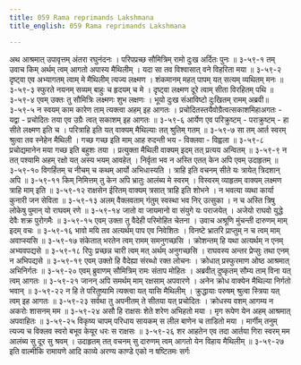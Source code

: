 ```yaml
---
title: 059 Rama reprimands Lakshmana
title_english: 059 Rama reprimands Lakshmana

---
```

<div class="audioEmbed"  caption="श्रीराम-हरिसीताराममूर्ति-घनपाठिभ्यां वचनम्" src="https://archive.org/download/Ramayana-recitation-Sriram-harisItArAmamUrti-Ghanapaati-v2/Kanda_3/Kanda_3_ARK-059-Lakshmana_Nindaa.mp3"></div>
अथ आश्रमात् उपावृत्तम् अंतरा रघुनंदनः ।  
परिपप्रच्छ सौमित्रिम् रामो दुःख अर्दितः पुनः ॥ ३-५९-१  
तम् उवाच किम् अर्थम् त्वम् आगतो अपास्य मैथिलीम् ।  
यदा सा तव विश्वासात् वने विहरिता मया ॥ ३-५९-२  
दृष्ट्वा एव अभ्यागतम् त्वाम् मे मैथिलीम् त्यज्य लक्ष्मण ।  
शंकमानम् महत् पापम् यत् सत्यम् व्यथितम् मनः ॥ ३-५९-३  
स्फुरते नयनम् सव्यम् बाहुः च हृदयम् च मे ।  
दृष्ट्वा लक्ष्मण दूरे त्वाम् सीता विरहितम् पथि ॥ ३-५९-४  
एवम् उक्तः तु सौमित्रिः लक्ष्मणः शुभ लक्षणः ।  
भूयो दुःख संआविष्टो दुःखितम् रामम् अब्रवी॥ ३-५९-५  
न स्वयम् काम कारेण ताम् त्यक्त्वा अहम् इह आगतः ।  
प्रचोदितस्तयैवोग्रैत्वत्सकाशमिहाअगतः - यद्वा -  
प्रचोदितः तया एव उग्रैः त्वत् सकाशम् इह आगतः ॥ ३-५९-६  
आर्येण एव परिक्रुष्टम् - पराक्रुष्टम् - हा सीते लक्ष्मण इति च ।  
परित्राहि इति यत् वाक्यम् मैथिल्याः तत् श्रुतिम् गतम् ॥ ३-५९-७  
सा तम् आर्त स्वरम् श्रुत्वा तव स्नेहेन मैथिली ।  
गच्छ गच्छ इति माम् आह रुदन्ती भय - विक्लवा - विह्वला ॥ ३-५९-८  
प्रचोद्यमानेन मया गच्छ इति बहुशः तया ।  
प्रत्युक्ता मैथिली वाक्यम् इदम् तत् प्रत्यय अन्वितम् ॥ ३-५९-९  
न तत् पश्यामि अहम् रक्षो यत् अस्य भयम् आवहेत् ।  
निर्वृता भव न अस्ति एतत् केन अपि एवम् उदाहृतम् ॥ ३-५९-१०  
विगर्हितम् च नीचम् च कथम् आर्यो अभिधास्यति ।  
त्राहि इति वचनम् सीते यः त्रायेत् त्रिदशान् अपि ॥ ३-५९-११  
किम् निमित्तम् तु केन अपि भ्रातुः आलंब्य मे स्वरम् ।  
विस्वरम् व्याहृतम् वाक्यम् लक्ष्मण त्राहि माम् इति ॥ ३-५९-१२  
राक्षसेन ईरितम् वाक्यम् त्रसात् त्राहि इति शोभने ।  
न भवत्या व्यथा कार्या कुनारी जन सेविता ॥ ३-५९-१३  
अलम् वैक्लवताम् गंतुम् स्वस्था भव निर् उत्सुका ।  
न च अस्ति त्रिषु लोकेषु पुमान् यो राघवम् रणे ॥ ३-५९-१४  
जातो वा जायमानो वा संयुगे यः पराजयेत् ।  
अजेयो राघवो युद्धे देवैः शक्र पुरोगमैः ॥ ३-५९-१५  
एवम् उक्ता तु वैदेही परिमोहित चेतना ।  
उवाच अश्रूणि मुंचन्ती दारुणम् माम् इदम् वचः ॥ ३-५९-१६  
भावो मयि तव अत्यर्थम् पाप एव निवेशितः ।  
विनष्टे भ्रातरि प्राप्तुम् न च त्वम् माम् अवाप्स्यसि ॥ ३-५९-१७  
संकेतात् भरतेन त्वम् रामम् समनुगच्छसि ।  
क्रोशन्तम् हि यथा अत्यर्थम् न एनम् अभ्यवपद्यसे ॥ ३-५९-१८  
रिपुः प्रच्छन्न चारी त्वम् मत् अर्थम् अनुगच्छसि ।  
राघवस्य अन्तर प्रेप्सुः तथा एनम् न अभिपद्यसे ॥ ३-५९-१९  
एवम् उक्तो हि वैदेह्या संरब्धो रक्त लोचनः ।  
क्रोधात् प्रस्फुरमाण ओष्ठ आश्रमात् अभिनिर्गतः ॥ ३-५९-२०  
एवम् ब्रुवाणम् सौमित्रिम् रामः संताप मोहितः ।  
अब्रवीत् दुष्कृतम् सौम्य ताम् विना यत् त्वम् आगतः ॥ ३-५९-२१  
जानन् अपि समर्थम् माम् रक्षसाम् अपवारणे ।  
अनेन क्रोध वाक्येन मैथिल्या निर्गतो भवान् ॥ ३-५९-२२  
न हि ते परितुष्यामि त्यक्त्वा यत् यासि मैथिलीम् ।  
क्रुद्धायाः परुषम् श्रुत्वा स्त्रिया यत् त्वम् इह आगतः ॥ ३-५९-२३  
सर्वथा तु अपनीतम् ते सीतया यत् प्रचोदितः ।  
क्रोधस्य वशम् आगम्य न अकरोः शासनम् मम ॥ ३-५९-२४  
असौ हि राक्षसः शेते शरेण अभिहतो मया ।  
मृग रूपेण येन अहम् आश्रमात् अपवाहितः ॥ ३-५९-२५  
विकृष्य चापम् परिधाय सायकम्  
स लील बाणेन च ताडितो मया ।  
मार्गीम् तनुम् त्यज्य च विक्लव स्वरो  
बभूव केयूर धरः स राक्षसः ॥ ३-५९-२६  
शर आहतेन एव तदा आर्तया गिरा  
स्वरम् मम आलंब्य सु दूर सु श्रवम् ।  
उदाहृतम् तत् वचनम् सु दारुणम्  
त्वम् आगतो येन विहाय मैथिलीम् ॥ ३-५९-२७  
इति वाल्मीकि रामायणे आदि काव्ये अरण्य काण्डे एको न षष्टितमः सर्गः